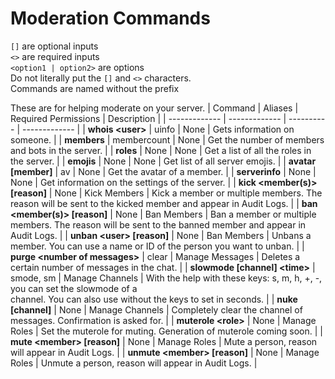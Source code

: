 # Moderation Commands
`[]` are optional inputs<br>
`<>` are required inputs<br>
`<option1 | option2>` are options<br>
Do not literally put the `[]` and `<>` characters.<br>
Commands are named without the prefix

These are for helping moderate on your server.
| Command  | Aliases | Required Permissions | Description |
| ------------- | ------------- | ---------- | ------------- |
| **whois \<user>** | uinfo | None | Gets information on someone. |
| **members** | membercount | None | Get the number of members and bots in the server. |
| **roles** | None | None | Get a list of all the roles in the server. |
| **emojis** | None | None | Get list of all server emojis. |
| **avatar [member]** | av | None | Get the avatar of a member. |
| **serverinfo** | None | None | Get information on the settings of the server. |
| **kick \<member(s)> [reason]** | None | Kick Members | Kick a member or multiple members. The reason will be sent to the kicked member and appear in Audit Logs. |
| **ban \<member(s)> [reason]** | None | Ban Members | Ban a member or multiple members. The reason will be sent to the banned member and appear in Audit Logs. |
| **unban \<user> [reason]** | None | Ban Members | Unbans a member. You can use a name or ID of the person you want to unban. |
| **purge \<number of messages>** | clear | Manage Messages | Deletes a certain number of messages in the chat. |
| **slowmode [channel] \<time>** | smode, sm | Manage Channels | With the help with these keys: s, m, h, +, -, you can set the slowmode of a <br>channel. You can also use without the keys to set in seconds. |
| **nuke [channel]** | None | Manage Channels | Completely clear the channel of messages. Confirmation is asked for. |
| **muterole \<role>** | None | Manage Roles | Set the muterole for muting. Generation of muterole coming soon. |
| **mute \<member> [reason]** | None | Manage Roles | Mute a person, reason will appear in Audit Logs. |
| **unmute \<member> [reason]** | None | Manage Roles | Unmute a person, reason will appear in Audit Logs. |
